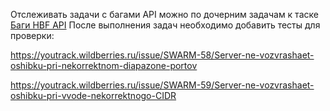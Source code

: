 Отслеживать задачи с багами API можно по дочерним задачам к таске [Баги HBF API](https://youtrack.wildberries.ru/issue/SWARM-40/Bagi-HBF-API)
После выполнения задач необходимо добавить тесты для проверки:

https://youtrack.wildberries.ru/issue/SWARM-58/Server-ne-vozvrashaet-oshibku-pri-nekorrektnom-diapazone-portov

https://youtrack.wildberries.ru/issue/SWARM-59/Server-ne-vozvrashaet-oshibku-pri-vvode-nekorrektnogo-CIDR
